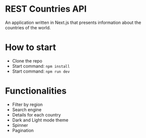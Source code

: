 # REST Countries API

An application written in Next.js that presents information about the countries of the world.

# How to start
- Clone the repo
- Start command: `npm install`
- Start command: `npm run dev`

# Functionalities
- Filter by region
- Search engine
- Details for each country
- Dark and Light mode theme
- Spinner
- Pagination